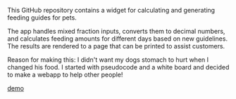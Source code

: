 This GitHub repository contains a widget for calculating and generating feeding guides for pets.

The app handles mixed fraction inputs, converts them to decimal numbers, and calculates feeding amounts for different days based on new guidelines. The results are rendered to a page that can be printed to assist customers.

Reason for making this:
I didn't want my dogs stomach to hurt when I changed his food. I started with pseudocode and a white board and decided to make a webapp to help other people! 

[demo](https://hdbham.github.io/feedchangecalculator/)
